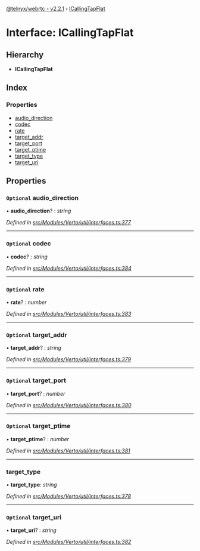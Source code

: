 [@telnyx/webrtc - v2.2.1](../README.md) › [ICallingTapFlat](icallingtapflat.md)

# Interface: ICallingTapFlat

## Hierarchy

* **ICallingTapFlat**

## Index

### Properties

* [audio_direction](icallingtapflat.md#optional-audio_direction)
* [codec](icallingtapflat.md#optional-codec)
* [rate](icallingtapflat.md#optional-rate)
* [target_addr](icallingtapflat.md#optional-target_addr)
* [target_port](icallingtapflat.md#optional-target_port)
* [target_ptime](icallingtapflat.md#optional-target_ptime)
* [target_type](icallingtapflat.md#target_type)
* [target_uri](icallingtapflat.md#optional-target_uri)

## Properties

### `Optional` audio_direction

• **audio_direction**? : *string*

*Defined in [src/Modules/Verto/util/interfaces.ts:377](https://github.com/team-telnyx/webrtc/blob/1cfde20/packages/js/src/Modules/Verto/util/interfaces.ts#L377)*

___

### `Optional` codec

• **codec**? : *string*

*Defined in [src/Modules/Verto/util/interfaces.ts:384](https://github.com/team-telnyx/webrtc/blob/1cfde20/packages/js/src/Modules/Verto/util/interfaces.ts#L384)*

___

### `Optional` rate

• **rate**? : *number*

*Defined in [src/Modules/Verto/util/interfaces.ts:383](https://github.com/team-telnyx/webrtc/blob/1cfde20/packages/js/src/Modules/Verto/util/interfaces.ts#L383)*

___

### `Optional` target_addr

• **target_addr**? : *string*

*Defined in [src/Modules/Verto/util/interfaces.ts:379](https://github.com/team-telnyx/webrtc/blob/1cfde20/packages/js/src/Modules/Verto/util/interfaces.ts#L379)*

___

### `Optional` target_port

• **target_port**? : *number*

*Defined in [src/Modules/Verto/util/interfaces.ts:380](https://github.com/team-telnyx/webrtc/blob/1cfde20/packages/js/src/Modules/Verto/util/interfaces.ts#L380)*

___

### `Optional` target_ptime

• **target_ptime**? : *number*

*Defined in [src/Modules/Verto/util/interfaces.ts:381](https://github.com/team-telnyx/webrtc/blob/1cfde20/packages/js/src/Modules/Verto/util/interfaces.ts#L381)*

___

###  target_type

• **target_type**: *string*

*Defined in [src/Modules/Verto/util/interfaces.ts:378](https://github.com/team-telnyx/webrtc/blob/1cfde20/packages/js/src/Modules/Verto/util/interfaces.ts#L378)*

___

### `Optional` target_uri

• **target_uri**? : *string*

*Defined in [src/Modules/Verto/util/interfaces.ts:382](https://github.com/team-telnyx/webrtc/blob/1cfde20/packages/js/src/Modules/Verto/util/interfaces.ts#L382)*
